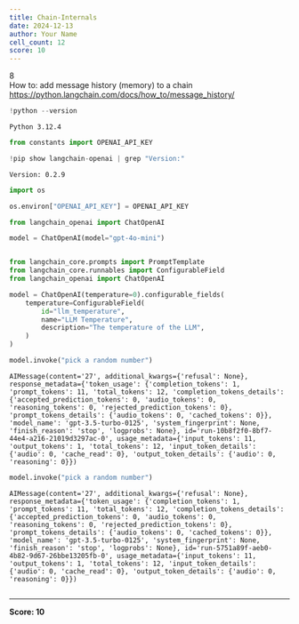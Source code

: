 ```yaml
---
title: Chain-Internals
date: 2024-12-13
author: Your Name
cell_count: 12
score: 10
---
```


8
<br>How to: add message history (memory) to a chain
<br>https://python.langchain.com/docs/how_to/message_history/


```python
!python --version
```

    Python 3.12.4



```python
from constants import OPENAI_API_KEY
```


```python
!pip show langchain-openai | grep "Version:"
```

    Version: 0.2.9



```python
import os
```


```python
os.environ["OPENAI_API_KEY"] = OPENAI_API_KEY
```


```python
from langchain_openai import ChatOpenAI

model = ChatOpenAI(model="gpt-4o-mini")
```


```python

```


```python
from langchain_core.prompts import PromptTemplate
from langchain_core.runnables import ConfigurableField
from langchain_openai import ChatOpenAI

model = ChatOpenAI(temperature=0).configurable_fields(
    temperature=ConfigurableField(
        id="llm_temperature",
        name="LLM Temperature",
        description="The temperature of the LLM",
    )
)
```


```python
model.invoke("pick a random number")
```




    AIMessage(content='27', additional_kwargs={'refusal': None}, response_metadata={'token_usage': {'completion_tokens': 1, 'prompt_tokens': 11, 'total_tokens': 12, 'completion_tokens_details': {'accepted_prediction_tokens': 0, 'audio_tokens': 0, 'reasoning_tokens': 0, 'rejected_prediction_tokens': 0}, 'prompt_tokens_details': {'audio_tokens': 0, 'cached_tokens': 0}}, 'model_name': 'gpt-3.5-turbo-0125', 'system_fingerprint': None, 'finish_reason': 'stop', 'logprobs': None}, id='run-10b8f2f0-8bf7-44e4-a216-21019d3297ac-0', usage_metadata={'input_tokens': 11, 'output_tokens': 1, 'total_tokens': 12, 'input_token_details': {'audio': 0, 'cache_read': 0}, 'output_token_details': {'audio': 0, 'reasoning': 0}})




```python
model.invoke("pick a random number")
```




    AIMessage(content='27', additional_kwargs={'refusal': None}, response_metadata={'token_usage': {'completion_tokens': 1, 'prompt_tokens': 11, 'total_tokens': 12, 'completion_tokens_details': {'accepted_prediction_tokens': 0, 'audio_tokens': 0, 'reasoning_tokens': 0, 'rejected_prediction_tokens': 0}, 'prompt_tokens_details': {'audio_tokens': 0, 'cached_tokens': 0}}, 'model_name': 'gpt-3.5-turbo-0125', 'system_fingerprint': None, 'finish_reason': 'stop', 'logprobs': None}, id='run-5751a89f-aeb0-4b82-9d67-26bbe13205fb-0', usage_metadata={'input_tokens': 11, 'output_tokens': 1, 'total_tokens': 12, 'input_token_details': {'audio': 0, 'cache_read': 0}, 'output_token_details': {'audio': 0, 'reasoning': 0}})




```python

```


---
**Score: 10**